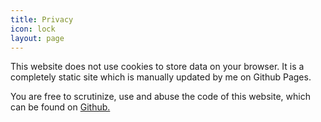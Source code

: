 ```yaml
---
title: Privacy
icon: lock
layout: page
---
```


This website does not use cookies to store data on your browser. It is a completely static site which is manually updated by me on Github Pages.

You are free to scrutinize, use and abuse the code of this website, which can be found on [Github.](http://github.com/razetime/razetime.github.io)
